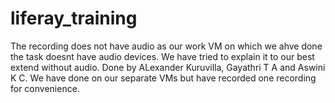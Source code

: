 # liferay_training

The recording does not have audio as our work VM on which we ahve done the task doesnt have audio devices. We have tried to explain it to our best extend without audio.
Done by ALexander Kuruvilla, Gayathri T A and Aswini K C. We have done on our separate VMs but have recorded one recording for convenience.
